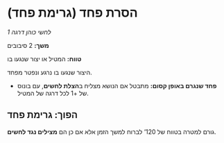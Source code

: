 # הסרת פחד (גרימת פחד)

*לחשי כוהן דרגה 1*

**משך:** 2 סיבובים

**טווח:** המטיל או יצור שנגעו בו

היצור שנגעו בו נרגע ונפטר מפחד.

- **פחד שנגרם באופן קסום:** מתבטל אם הנושא מצליח ב**הצלת לחשים**, עם בונוס של +1 לכל דרגה של המטיל.

## הפוך: גרימת פחד

גורם למטרה בטווח של 120’ לברוח למשך הזמן אלא אם כן הם **מצילים נגד לחשים**.